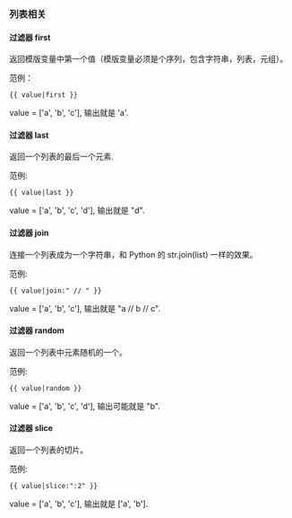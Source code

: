### 列表相关

#### 过滤器 first

返回模版变量中第一个值（模版变量必须是个序列，包含字符串，列表，元组）。

范例：

    {{ value|first }}

value = ['a', 'b', 'c'], 输出就是 'a'.


#### 过滤器 last

返回一个列表的最后一个元素.

范例:

    {{ value|last }}

value = ['a', 'b', 'c', 'd'], 输出就是 "d".


#### 过滤器 join

连接一个列表成为一个字符串，和 Python 的 str.join(list) 一样的效果。

范例:

    {{ value|join:" // " }}

value = ['a', 'b', 'c'], 输出就是 "a // b // c".

#### 过滤器 random

返回一个列表中元素随机的一个。

范例:

    {{ value|random }}

value = ['a', 'b', 'c', 'd'], 输出可能就是 "b".

#### 过滤器 slice

返回一个列表的切片。

范例:

    {{ value|slice:":2" }}

value = ['a', 'b', 'c'], 输出就是 ['a', 'b'].
